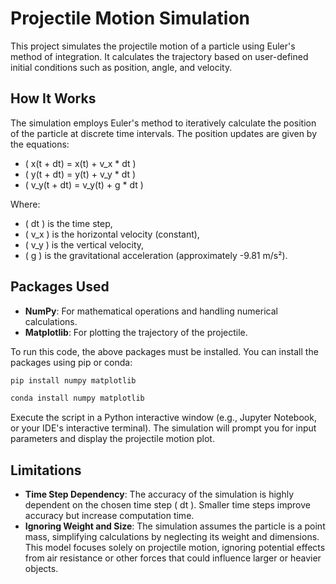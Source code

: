 # Projectile Motion Simulation

This project simulates the projectile motion of a particle using Euler's method of integration. It calculates the trajectory based on user-defined initial conditions such as position, angle, and velocity.

## How It Works

The simulation employs Euler's method to iteratively calculate the position of the particle at discrete time intervals. The position updates are given by the equations:

- \( x(t + dt) = x(t) + v_x * dt \)
- \( y(t + dt) = y(t) + v_y * dt \)
- \( v_y(t + dt) = v_y(t) + g * dt \)

Where:
- \( dt \) is the time step,
- \( v_x \) is the horizontal velocity (constant),
- \( v_y \) is the vertical velocity,
- \( g \) is the gravitational acceleration (approximately -9.81 m/s²).

## Packages Used

- **NumPy**: For mathematical operations and handling numerical calculations.
- **Matplotlib**: For plotting the trajectory of the projectile.

To run this code, the above packages must be installed. You can install the packages using pip or conda:

```bash
pip install numpy matplotlib
```
```bash
conda install numpy matplotlib
```
Execute the script in a Python interactive window (e.g., Jupyter Notebook, or your IDE's interactive terminal). The simulation will prompt you for input parameters and display the projectile motion plot.

## Limitations

- **Time Step Dependency**: The accuracy of the simulation is highly dependent on the chosen time step \( dt \). Smaller time steps improve accuracy but increase computation time.
- **Ignoring Weight and Size**: The simulation assumes the particle is a point mass, simplifying calculations by neglecting its weight and dimensions. This model focuses solely on projectile motion, ignoring potential effects from air resistance or other forces that could influence larger or heavier objects.
